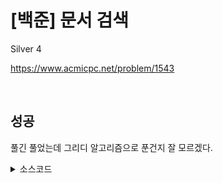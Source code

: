 # [백준] 문서 검색

Silver 4

https://www.acmicpc.net/problem/1543

<br>

## 성공

풀긴 풀었는데 그리디 알고리즘으로 푼건지 잘 모르겠다.

<details><summary>소스코드</summary>

```java
import java.util.*;

class Main {
    static boolean searchWord(String document, String word, int searchStartIndex) {
        for (int i = 0; i < word.length(); i++) {
            if (searchStartIndex + i == document.length()) return false;
            if (document.charAt(searchStartIndex + i) != word.charAt(i)) return false;
        }
        return true;
    }

    public static void main(String[] args) {
        Scanner sc = new Scanner(System.in);

        String document = sc.nextLine();
        String word = sc.nextLine();

        int searchCount = 0;
        for (int searchStartIndex = 0; searchStartIndex < document.length(); searchStartIndex++) {
            if(document.charAt(searchStartIndex) != word.charAt(0)) continue;
            if (!searchWord(document, word, searchStartIndex)) continue;
            searchCount++;
            searchStartIndex += word.length() - 1;
        }

        System.out.println(searchCount);
    }
}
```

</details><br>


